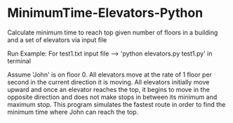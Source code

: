 # MinimumTime-Elevators-Python
Calculate minimum time to reach top given number of floors in a building and a set of elevators via input file

Run Example:
For test1.txt input file --> 'python elevators.py test1.py' in terminal

Assume 'John' is on floor 0. All elevators move at the rate of 1 floor per second in the current direction it is moving. All elevators initially move upward and once an elevator reaches the top, it begins to move in the opposite direction and does not make stops in between its minimum and maximum stop. This program simulates the fastest route in order to find the minimum time where John can reach the top. 
